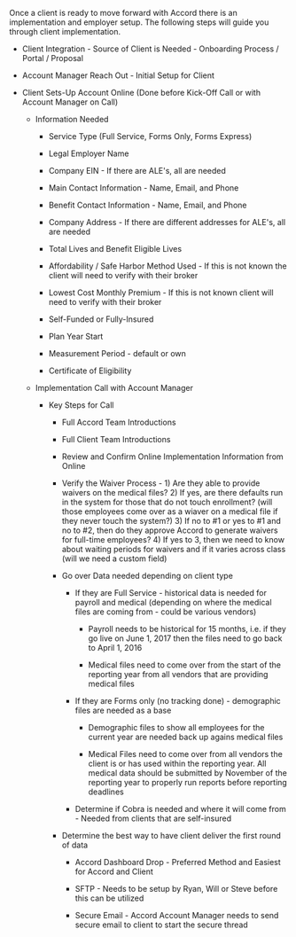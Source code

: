 Once a client is ready to move forward with Accord there is an implementation and employer setup. The following steps will guide you through client implementation.

* Client Integration - Source of Client is Needed - Onboarding Process / Portal / Proposal

* Account Manager Reach Out - Initial Setup for Client

* Client Sets-Up Account Online \(Done before Kick-Off Call or with Account Manager on Call\)

  * Information Needed

    * Service Type \(Full Service, Forms Only, Forms Express\)

    * Legal Employer Name

    * Company EIN - If there are ALE's, all are needed

    * Main Contact Information - Name, Email, and Phone

    * Benefit Contact Information - Name, Email, and Phone

    * Company Address - If there are different addresses for ALE's, all are needed

    * Total Lives and Benefit Eligible Lives

    * Affordability / Safe Harbor Method Used - If this is not known the client will need to verify with their broker

    * Lowest Cost Monthly Premium - If this is not known client will need to verify with their broker

    * Self-Funded or Fully-Insured

    * Plan Year Start

    * Measurement Period - default or own

    * Certificate of Eligibility

  * Implementation Call with Account Manager

    * Key Steps for Call

      * Full Accord Team Introductions

      * Full Client Team Introductions

      * Review and Confirm Online Implementation Information from Online

      * Verify the Waiver Process - 1\) Are they able to provide waivers on the medical files? 2\) If yes, are there defaults run in the system for those that do not touch enrollment? \(will those employees come over as a wiaver on a medical file if they never touch the system?\) 3\) If no to \#1 or yes to \#1 and no to \#2, then do they approve Accord to generate waivers for full-time employees? 4\) If yes to 3, then we need to know about waiting periods for waivers and if it varies across class \(will we need a custom field\)

      * Go over Data needed depending on client type

        * If they are Full Service - historical data is needed for payroll and medical \(depending on where the medical files are coming from - could be various vendors\)

          * Payroll needs to be historical for 15 months, i.e. if they go live on June 1, 2017 then the files need to go back to April 1, 2016

          * Medical files need to come over from the start of the reporting year from all vendors that are providing medical files

        * If they are Forms only \(no tracking done\) - demographic files are needed as a base

          * Demographic files to show all employees for the current year are needed back up agains medical files

          * Medical Files need to come over from all vendors the client is or has used within the reporting year. All medical data should be submitted by November of the reporting year to properly run reports before reporting deadlines

        *  Determine if Cobra is needed and where it will come from - Needed from clients that are self-insured

      * Determine the best way to have client deliver the first round of data

        * Accord Dashboard Drop - Preferred Method and Easiest for Accord and Client

        * SFTP - Needs to be setup by Ryan, Will or Steve before this can be utilized

        * Secure Email - Accord Account Manager needs to send secure email to client to start the secure thread



